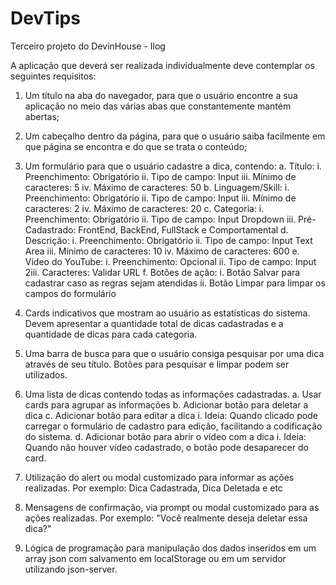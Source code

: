 # DevTips
Terceiro projeto do DevinHouse - Ilog

A aplicação que deverá ser realizada individualmente deve contemplar os seguintes requisitos:

1. Um título na aba do navegador, para que o usuário encontre a sua aplicação no meio
das várias abas que constantemente mantém abertas;

2. Um cabeçalho dentro da página, para que o usuário saiba facilmente em que página se
encontra e do que se trata o conteúdo;

3. Um formulário para que o usuário cadastre a dica, contendo:
a. Título:
i. Preenchimento: Obrigatório
ii. Tipo de campo: Input
iii. Mínimo de caracteres: 5
iv. Máximo de caracteres: 50
b. Linguagem/Skill:
i. Preenchimento: Obrigatório
ii. Tipo de campo: Input
iii. Mínimo de caracteres: 2
iv. Máximo de caracteres: 20
c. Categoria:
i. Preenchimento: Obrigatório
ii. Tipo de campo: Input Dropdown
iii. Pré-Cadastrado: FrontEnd, BackEnd, FullStack e Comportamental
d. Descrição:
i. Preenchimento: Obrigatório
ii. Tipo de campo: Input Text Area
iii. Mínimo de caracteres: 10
iv. Máximo de caracteres: 600
e. Vídeo do YouTube:
i. Preenchimento: Opcional
ii. Tipo de campo: Input
2iii. Caracteres: Validar URL
f. Botões de ação:
i. Botão Salvar para cadastrar caso as regras sejam atendidas
ii. Botão Limpar para limpar os campos do formulário

4. Cards indicativos que mostram ao usuário as estatísticas do sistema. Devem
apresentar a quantidade total de dicas cadastradas e a quantidade de dicas para cada
categoria.

5. Uma barra de busca para que o usuário consiga pesquisar por uma dica através de seu
título. Botões para pesquisar e limpar podem ser utilizados.

6. Uma lista de dicas contendo todas as informações cadastradas.
a. Usar cards para agrupar as informações
b. Adicionar botão para deletar a dica
c. Adicionar botão para editar a dica
i. Ideia: Quando clicado pode carregar o formulário de cadastro para
edição, facilitando a codificação do sistema.
d. Adicionar botão para abrir o vídeo com a dica
i. Ideia: Quando não houver vídeo cadastrado, o botão pode desaparecer
do card.

7. Utilização do alert ou modal customizado para informar as ações realizadas. Por
exemplo: Dica Cadastrada, Dica Deletada e etc

8. Mensagens de confirmação, via prompt ou modal customizado para as ações realizadas.
Por exemplo: "Você realmente deseja deletar essa dica?"

9. Lógica de programação para manipulação dos dados inseridos em um array json com
salvamento em localStorage ou em um servidor utilizando json-server.
